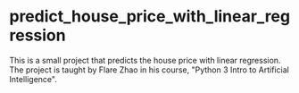 # predict_house_price_with_linear_regression
This is a small project that predicts the house price with linear regression. The project is taught by Flare Zhao in his course, "Python 3 Intro to Artificial Intelligence".
